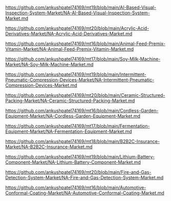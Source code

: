 <p><a href="https://github.com/ankushpatel74169/mt19/blob/main/AI-Based-Visual-Inspection-System-Market/NA-AI-Based-Visual-Inspection-System-Market.md">https://github.com/ankushpatel74169/mt19/blob/main/AI-Based-Visual-Inspection-System-Market/NA-AI-Based-Visual-Inspection-System-Market.md</a></p><p><a href="https://github.com/ankushpatel74169/mt20/blob/main/Acrylic-Acid-Derivatives-Market/NA-Acrylic-Acid-Derivatives-Market.md">https://github.com/ankushpatel74169/mt20/blob/main/Acrylic-Acid-Derivatives-Market/NA-Acrylic-Acid-Derivatives-Market.md</a></p><p><a href="https://github.com/ankushpatel74169/mt16/blob/main/Animal-Feed-Premix-Vitamin-Market/NA-Animal-Feed-Premix-Vitamin-Market.md">https://github.com/ankushpatel74169/mt16/blob/main/Animal-Feed-Premix-Vitamin-Market/NA-Animal-Feed-Premix-Vitamin-Market.md</a></p><p><a href="https://github.com/ankushpatel74169/mt17/blob/main/Soy-Milk-Machine-Market/NA-Soy-Milk-Machine-Market.md">https://github.com/ankushpatel74169/mt17/blob/main/Soy-Milk-Machine-Market/NA-Soy-Milk-Machine-Market.md</a></p><p><a href="https://github.com/ankushpatel74169/mt19/blob/main/Intermittent-Pneumatic-Compression-Devices-Market/NA-Intermittent-Pneumatic-Compression-Devices-Market.md">https://github.com/ankushpatel74169/mt19/blob/main/Intermittent-Pneumatic-Compression-Devices-Market/NA-Intermittent-Pneumatic-Compression-Devices-Market.md</a></p><p><a href="https://github.com/ankushpatel74169/mt20/blob/main/Ceramic-Structured-Packing-Market/NA-Ceramic-Structured-Packing-Market.md">https://github.com/ankushpatel74169/mt20/blob/main/Ceramic-Structured-Packing-Market/NA-Ceramic-Structured-Packing-Market.md</a></p><p><a href="https://github.com/ankushpatel74169/mt16/blob/main/Cordless-Garden-Equipment-Market/NA-Cordless-Garden-Equipment-Market.md">https://github.com/ankushpatel74169/mt16/blob/main/Cordless-Garden-Equipment-Market/NA-Cordless-Garden-Equipment-Market.md</a></p><p><a href="https://github.com/ankushpatel74169/mt17/blob/main/Fermentation-Equipment-Market/NA-Fermentation-Equipment-Market.md">https://github.com/ankushpatel74169/mt17/blob/main/Fermentation-Equipment-Market/NA-Fermentation-Equipment-Market.md</a></p><p><a href="https://github.com/ankushpatel74169/mt18/blob/main/B2B2C-Insurance-Market/NA-B2B2C-Insurance-Market.md">https://github.com/ankushpatel74169/mt18/blob/main/B2B2C-Insurance-Market/NA-B2B2C-Insurance-Market.md</a></p><p><a href="https://github.com/ankushpatel74169/mt19/blob/main/Lithium-Battery-Component-Market/NA-Lithium-Battery-Component-Market.md">https://github.com/ankushpatel74169/mt19/blob/main/Lithium-Battery-Component-Market/NA-Lithium-Battery-Component-Market.md</a></p><p><a href="https://github.com/ankushpatel74169/mt20/blob/main/Fire-and-Gas-Detection-System-Market/NA-Fire-and-Gas-Detection-System-Market.md">https://github.com/ankushpatel74169/mt20/blob/main/Fire-and-Gas-Detection-System-Market/NA-Fire-and-Gas-Detection-System-Market.md</a></p><p><a href="https://github.com/ankushpatel74169/mt16/blob/main/Automotive-Conformal-Coating-Market/NA-Automotive-Conformal-Coating-Market.md">https://github.com/ankushpatel74169/mt16/blob/main/Automotive-Conformal-Coating-Market/NA-Automotive-Conformal-Coating-Market.md</a></p>
